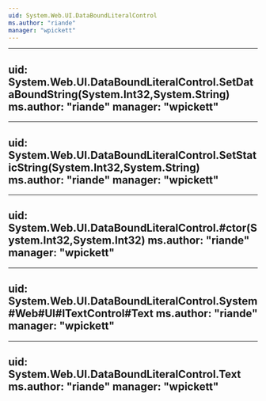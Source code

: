 ```yaml
---
uid: System.Web.UI.DataBoundLiteralControl
ms.author: "riande"
manager: "wpickett"
---
```


---
uid: System.Web.UI.DataBoundLiteralControl.SetDataBoundString(System.Int32,System.String)
ms.author: "riande"
manager: "wpickett"
---

---
uid: System.Web.UI.DataBoundLiteralControl.SetStaticString(System.Int32,System.String)
ms.author: "riande"
manager: "wpickett"
---

---
uid: System.Web.UI.DataBoundLiteralControl.#ctor(System.Int32,System.Int32)
ms.author: "riande"
manager: "wpickett"
---

---
uid: System.Web.UI.DataBoundLiteralControl.System#Web#UI#ITextControl#Text
ms.author: "riande"
manager: "wpickett"
---

---
uid: System.Web.UI.DataBoundLiteralControl.Text
ms.author: "riande"
manager: "wpickett"
---

